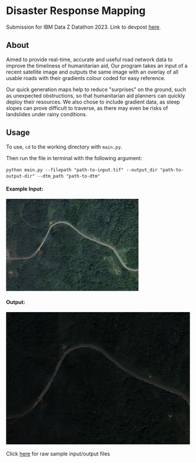 # Disaster Response Mapping
Submission for IBM Data Z Datathon 2023. Link to devpost [here](https://devpost.com/software/disaster-response-mapping?ref_content=my-projects-tab&ref_feature=my_projects).

## About
Aimed to provide real-time, accurate and useful road network data to improve the timeliness of humanitarian aid, Our program takes an input of a recent satellite image and outputs the same image with an overlay of all usable roads with their gradients colour coded for easy reference. 

Our quick generation maps help to reduce "surprises" on the ground, such as unexpected obstructions, so that humanitarian aid planners can quickly deploy their resources. We also chose to include gradient data, as steep slopes can prove difficult to traverse, as there may even be risks of landslides under rainy conditions.

## Usage

To use, `cd` to the working directory with `main.py`.

Then run the file in terminal with the following argument:

`python main.py --filepath "path-to-input.tif" --output_dir "path-to-output-dir" --dtm_path "path-to-dtm"`

#### Example Input:
![Input](/sample_imgs/input_zoom.jpg)

#### Output:
![Output](/sample_imgs/output_zoom.png)

Click [here](https://mega.nz/fm/I3lwCQ5L) for raw sample input/output files

